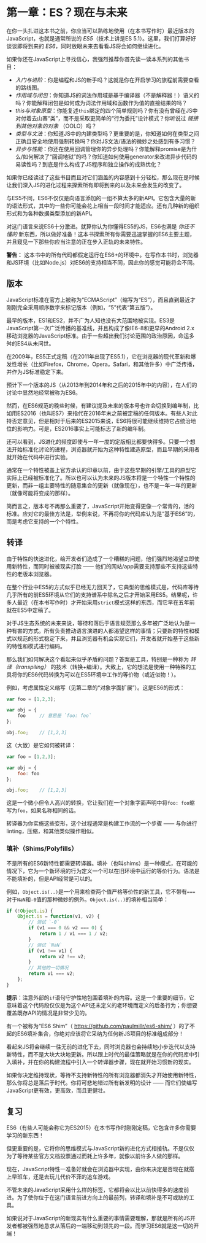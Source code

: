# 第一章：ES？现在与未来

在你一头扎进这本书之前，你应当可以熟练地使用（在本书写作时）最近版本的JavaScript，也就是通常所说的 *ES5*（技术上讲是ES 5.1）。这里，我们打算好好谈谈即将到来的 *ES6*，同时放眼未来去看看JS将会如何继续进化。

如果你还在JavaScript上寻找信心，我强烈推荐你首先读一读本系列的其他书目：

* *入门与进阶*：你是编程和JS的新手吗？这就是你在开启学习的旅程前需要查看的路线图。
* *作用域与闭包*：你知道JS的词法作用域是基于编译器（不是解释器！）语义的吗？你能解释闭包是如何成为词法作用域和函数作为值的直接结果的吗？
* *this与对象原型*：你能复述`this`绑定的四个简单规则吗？你有没有曾经在JS中对付着去山寨“类”，而不是采取更简单的“行为委托”设计模式？你听说过 *链接到其他对象的对象* （OOLO）吗？
* *类型与文法*：你知道JS中的内建类型吗？更重要的是，你知道如何在类型之间正确且安全地使用强制转换吗？你对JS文法/语法的微妙之处感到有多习惯？
* *异步与性能*：你还在使用回调管理你的异步处理吗？你能解释promise是为什么/如何解决了“回调地狱”的吗？你知道如何使用generator来改进异步代码的易读性吗？到底是什么构成了JS程序和独立操作的成熟优化？

如果你已经读过了这些书目而且对它们涵盖的内容感到十分轻松，那么现在是时候让我们深入JS的进化过程来探索所有即将到来的以及未来会发生的改变了。

与ES5不同，ES6不仅仅是向语言添加的一组不算太多的新API。它包含大量的新的语法形式，其中的一些你可能会花上相当一段时间才能适应。还有几种新的组织形式和为各种数据类型添加的新API。

对这门语言来说ES6十分激进。就算你认为你懂得ES5的JS，ES6也满是 *你还不懂的* 新东西，所以做好准备！这本书探索所有你需要迅速掌握的ES6主要主题，并且窥见一下那些你应当注意的正在步入正轨的未来特性。

**警告：** 这本书中的所有代码都假定运行在ES6+的环境中。在写作本书时，浏览器和JS环境（比如Node.js）对ES6的支持相当不同，因此你的感觉可能将会不同。

## 版本

JavaScript标准在官方上被称为“ECMAScript”（缩写为“ES”），而且直到最近才刚刚完全采用顺序数字来标记版本（例如，“5”代表“第五版”）。

最早的版本，ES1和ES2，并不广为人知也没有大范围地被实现。ES3是JavaScript第一次广泛传播的基准线，并且构成了像IE6-8和更早的Android 2.x移动浏览器的JavaScript标准。由于一些超出我们讨论范围的政治原因，命运多舛的ES4从未问世。

在2009年，ES5正式定稿（在2011年出现了ES5.1），它在浏览器的现代革新和爆发性增长（比如Firefox，Chrome，Opera，Safari，和其他许多）中广泛传播，并作为JS标准稳定下来。

预计下一个版本的JS（从2013年到2014年和之后的2015年中的内容），在人们的讨论中显然地经常被称为ES6。

然而，在ES6规范的晚些时候，有建议提及未来的版本号也许会切换到编年制，比如用ES2016（也叫ES7）来指代在2016年末之前被定稿的任何版本。有些人对此持否定意见，但是相对于后来的ES2015来说，ES6将很可能继续维持它占统治地位的影响力。可是，ES2016事实上可能标志了新的编年制。

还可以看到，JS进化的频度即使与一年一度的定版相比都要快得多。只要一个想法开始标准化讨论的进程，浏览器就开始为这种特性建造原型，而且早期的采用者就开始在代码中进行实验。

通常在一个特性被盖上官方承认的印章以前，由于这些早期的引擎/工具的原型它实际上已经被标准化了。所以也可以认为未来的JS版本将是一个特性一个特性的更新，而非一组主要特性的随意集合的更新（就像现在），也不是一年一年的更新（就像可能将变成的那样）。

简而言之，版本号不再那么重要了，JavaScript开始变得更像一个常青的，活的标准。应对它的最佳方法是，举例来说，不再将你的代码库认为是“基于ES6”的，而是考虑它支持的一个个特性。

## 转译

由于特性的快速进化，给开发者们造成了一个糟糕的问题，他们强烈地渴望立即使用新特性，而同时被被现实打脸 —— 他们的网站/app需要支持那些不支持这些特性的老版本浏览器。

在整个行业中ES5的方式似乎已经无力回天了，它典型的思维模式是，代码库等待几乎所有的前ES5环境从它们的支持谱系中除名之后才开始采用ES5。结果呢，许多人最近（在本书写作时）才开始采用`strict`模式这样的东西，而它早在五年前就在ES5中定稿了。

对于JS生态系统的未来来说，等待和落后于语言规范那么多年被广泛地认为是一种有害的方式。所有负责推动语言演进的人都渴望这样的事情；只要新的特性和模式以规范的形式稳定下来，并且浏览器有机会实现它们，开发者就开始基于这些新的特性和模式进行编码。

那么我们如何解决这个看起来似乎矛盾的问题？答案是工具，特别是一种称为 *转译（transpiling）* 的技术（转换+编译）。大致上，它的想法是使用一种特殊的工具将你的ES6代码转换为可以在ES5环境中工作的等价物（或近似物！）。

例如，考虑属性定义缩写（见第二章的“对象字面扩展”）。这是ES6的形式：

```js
var foo = [1,2,3];

var obj = {
	foo		// 意思是 `foo: foo`
};

obj.foo;	// [1,2,3]
```

这（大致）是它如何被转译：

```js
var foo = [1,2,3];

var obj = {
	foo: foo
};

obj.foo;	// [1,2,3]
```

这是一个微小但令人高兴的转换，它让我们在一个对象字面声明中将`foo: foo`缩写为`foo`，如果名称相同的话。

转译器为你实施这些变形，这个过程通常是构建工作流的一个步骤 —— 与你进行linting，压缩，和其他类似操作相似。

### 填补（Shims/Polyfills）

不是所有的ES6新特性都需要转译器。填补（也叫shims）是一种模式，在可能的情况下，它为一个新环境的行为定义一个可以在旧环境中运行的等价行为。语法是不能填补的，但是API经常是可以的。

例如，`Object.is(..)`是一个用来检查两个值严格等价性的新工具，它不带有`===`对于`NaN`和`-0`值的那种微妙的例外。`Object.is(..)`的填补相当简单：

```js
if (!Object.is) {
	Object.is = function(v1, v2) {
		// 测试 `-0`
		if (v1 === 0 && v2 === 0) {
			return 1 / v1 === 1 / v2;
		}
		// 测试 `NaN`
		if (v1 !== v1) {
			return v2 !== v2;
		}
		// 其他的一切情况
		return v1 === v2;
	};
}
```

**提示**：注意外部的`if`语句守护性地包围着填补的内容。这是一个重要的细节，它意味着这个代码段仅仅是为这个API还未定义的老环境而定义的后备行为；你想要覆盖既存API的情况是非常少见的。

有一个被称为“ES6 Shim”（ https://github.com/paulmillr/es6-shim/ ）的了不起的ES6填补集合，你绝对应该将它采纳为任何新JS项目的标准组成部分！

看起来JS将会继续一往无前的进化下去，同时浏览器也会持续地小步迭代以支持新特性，而不是大块大块地更新。所以跟上时代的最佳策略就是在你的代码库中引入填补，并在你的构建流程中引入一个转译器步骤，现在就开始习惯新的现实。

如果你决定维持现状，等待不支持新特性的所有浏览器都消失才开始使用新特性，那么你将总是落后于时代。你将可悲地错过所有新发明的设计 —— 而它们使编写JavaScript更有效，更高效，而且更健壮。

## 复习

ES6（有些人可能会称它为ES2015）在本书写作时刚刚定稿，它包含许多你需要学习的新东西！

但更重要的是，它将你的思维模式与JavaScript新的进化方式相接轨。不是仅仅为了等待某些官方文档投票通过而耗上许多年，就像以前许多人做的那样。

现在，JavaScript特性一准备好就会在浏览器中实现，由你来决定是否现在就搭上早班车，还是去玩儿代价不菲的追车游戏。

不管未来的JavaScript采用什么样的标签，它都将会以比以前快得多的速度前进。为了使你位于在这门语言前进方向上的最前列，转译和填补是不可或缺的工具。

如果说对于JavaScript的新现实有什么重要的事情需要理解，那就是所有的JS开发者都被强烈地恳求从落后的一端移动到领先的一段。而学习ES6就是这一切的开端！
